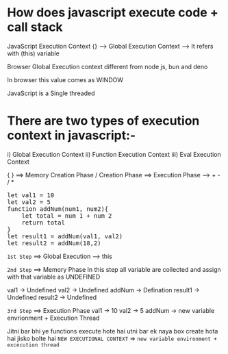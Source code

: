 # How does javascript execute code + call stack

JavaScript Execution Context
{} --> Global Execution Context --> It refers with (this) variable

Browser Global Execution context different from node js, bun and deno

In browser this value comes as WINDOW 

JavaScript is a Single threaded

# There are two types of execution context in javascript:-
i) Global Execution Context
ii) Function Execution Context
iii) Eval Execution Context

{ } ==> Memory Creation Phase / Creation Phase
    ==> Execution Phase --> + - / * 


<pre>
let val1 = 10
let val2 = 5
function addNum(num1, num2){
    let total = num 1 + num 2
    return total
}
let result1 = addNum(val1, val2)
let result2 = addNum(18,2)
</pre>

    
`1st Step` ==> Global Execution --> this

`2nd Step` ==> Memory Phase
In this step all variable are collected and assign with that variable as UNDEFINED

val1 -> Undefined
val2 -> Undefined
addNum -> Defination
result1 -> Undefined
result2 -> Undefined

`3rd Step` ==> Execution Phase
val1 -> 10
val2 -> 5
addNum -> new variable envrionment + Execution Thread

Jitni bar bhi ye functions execute hote hai utni bar ek naya box create hota hai jisko bolte hai `NEW EXECUTIONAL CONTEXT` => `new variable environment + excecution thread`



